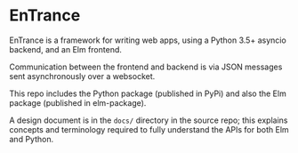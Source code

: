 # EnTrance

EnTrance is a framework for writing web apps, using a Python 3.5+ asyncio
backend, and an Elm frontend.

Communication between the frontend and backend is via JSON messages sent
asynchronously over a websocket.

This repo includes the Python package (published in PyPi) and also the Elm
package (published in elm-package).

A design document is in the `docs/` directory in the source repo; this
explains concepts and terminology required to fully understand the APIs
for both Elm and Python.
